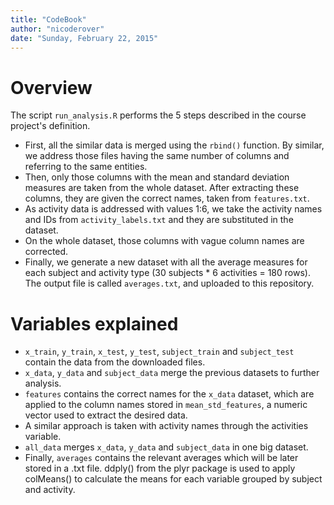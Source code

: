 ```yaml
---
title: "CodeBook"
author: "nicoderover"
date: "Sunday, February 22, 2015"
---
```


# Overview

The script `run_analysis.R` performs the 5 steps described in the course project's definition.

- First, all the similar data is merged using the `rbind()` function. By similar, we address those files having the same number of columns and referring to the same entities.
- Then, only those columns with the mean and standard deviation measures are taken from the whole dataset. After extracting these columns, they are given the correct names, taken from `features.txt`.
- As activity data is addressed with values 1:6, we take the activity names and IDs from `activity_labels.txt` and they are substituted in the dataset.
- On the whole dataset, those columns with vague column names are corrected.
- Finally, we generate a new dataset with all the average measures for each subject and activity type (30 subjects * 6 activities = 180 rows). The output file is called `averages.txt`, and uploaded to this repository.

# Variables explained

- `x_train`, `y_train`, `x_test`, `y_test`, `subject_train` and `subject_test` contain the data from the downloaded files.
- `x_data`, `y_data` and `subject_data` merge the previous datasets to further analysis.
- `features` contains the correct names for the `x_data` dataset, which are applied to the column names stored in `mean_std_features`, a numeric vector used to extract the desired data.
- A similar approach is taken with activity names through the activities variable.
- `all_data` merges `x_data`, `y_data` and `subject_data` in one big dataset.
- Finally, `averages` contains the relevant averages which will be later stored in a .txt file. ddply() from the plyr package is used to apply colMeans() to calculate the means for each variable grouped by subject and activity.
